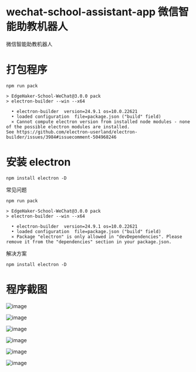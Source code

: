 # wechat-school-assistant-app 微信智能助教机器人
微信智能助教机器人

# 打包程序
```
npm run pack

> EdgeHaker-School-WeChat@3.0.0 pack
> electron-builder --win --x64

  • electron-builder  version=24.9.1 os=10.0.22621
  • loaded configuration  file=package.json ("build" field)
  ⨯ Cannot compute electron version from installed node modules - none of the possible electron modules are installed.
See https://github.com/electron-userland/electron-builder/issues/3984#issuecomment-504968246
```

# 安装 electron
```
npm install electron -D
```
常见问题
```
npm run pack

> EdgeHaker-School-WeChat@3.0.0 pack
> electron-builder --win --x64

  • electron-builder  version=24.9.1 os=10.0.22621
  • loaded configuration  file=package.json ("build" field)
  ⨯ Package "electron" is only allowed in "devDependencies". Please remove it from the "dependencies" section in your package.json.
```
解决方案
```
npm install electron -D
```

# 程序截图

![image](https://github.com/user-attachments/assets/279dd3ab-738d-4c65-900f-4f118f91dd6c)

![image](https://github.com/user-attachments/assets/b3d52232-edc0-4b96-8554-b6dfbb0a5fab)

![image](https://github.com/user-attachments/assets/2f9487ed-b5db-4533-be93-c9ba065c712b)

![image](https://github.com/user-attachments/assets/aedd61d4-0606-4c80-b7d6-39b285fda225)

![image](https://github.com/user-attachments/assets/421b1a27-50b9-4572-a083-84c8cacc7544)

![image](https://github.com/user-attachments/assets/cd0cc818-2d36-4a96-9b14-1d52e4930a8b)

